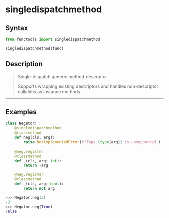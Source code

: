 # singledispatchmethod

## Syntax

```python
from functools import singledispatchmethod

singledispatchmethod(func)
```

## Description

> Single-dispatch generic method descriptor.
>
> Supports wrapping existing descriptors and handles non-descriptor callables
> as instance methods.

---

## Examples

```python
class Negator:
    @singledispatchmethod
    @classmethod
    def neg(cls, arg):
        raise NotImplementedError(f'Type {type(arg)} is unsupported')

    @neg.register
    @classmethod
    def _(cls, arg: int):
        return -arg

    @neg.register
    @classmethod
    def _(cls, arg: bool):
        return not arg

>>> Negator.neg(3)
-3
>>> Negator.neg(True) 
False
```
